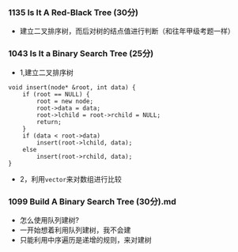 
### 1135 Is It A Red-Black Tree (30分)

* 建立二叉排序树，而后对树的结点值进行判断（和往年甲级考题一样）



### 1043 Is It a Binary Search Tree (25分)

* 1,建立二叉排序树
```
void insert(node* &root, int data) {
	if (root == NULL) {
		root = new node;
		root->data = data;
		root->lchild = root->rchild = NULL;
		return;
	}
	if (data < root->data)
		insert(root->lchild, data);
	else
		insert(root->rchild, data);
}

```
* 2，利用```vector```来对数组进行比较




### 1099 Build A Binary Search Tree (30分).md

* 怎么使用队列建树?
* 一开始想着利用队列建树，我不会建
* 只能利用中序遍历是递增的规则，来对建树
